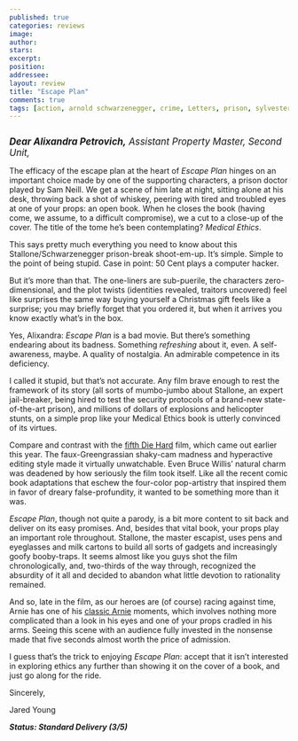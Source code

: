 ```yaml
---
published: true
categories: reviews
image:
author: 
stars: 
excerpt: 
position: 
addressee: 
layout: review
title: "Escape Plan"
comments: true
tags: [action, arnold schwarzenegger, crime, Letters, prison, sylvester stallone]
---
```

<div><p><em><span class="full-image-block ssNonEditable"><span><a href="/letters/2013/10/21/escape-plan.html"><img src="http://static.squarespace.com/static/5005f6bcc4aa41161b33e89e/5329cf1fe4b07c068ebf74de/5329cf1fe4b07c068ebf78ec/1382364995016/escape-plan.jpg" alt="" /></a></span></span><span style="font-size:120%;"><strong></strong></span></em></p>
<p><em><span style="font-size:120%;"><strong>Dear Alixandra Petrovich,</strong> Assistant Property Master, Second Unit,</span></em></p>
<p>The efficacy of the escape plan at the heart of <em>Escape Plan</em> hinges on an important choice made by one of the supporting characters, a prison doctor played by Sam Neill. We get a scene of him late at night, sitting alone at his desk, throwing back a shot of whiskey, peering with tired and troubled eyes at one of your props: an open book. When he closes the book (having come, we assume, to a difficult compromise), we a cut to a close-up of the cover. The title of the tome he&rsquo;s been contemplating? <em>Medical Ethics</em>.</p>
<p>This says pretty much everything you need to know about this Stallone/Schwarzenegger prison-break shoot-em-up. It&rsquo;s simple. Simple to the point of being stupid. Case in point: 50 Cent plays a computer hacker.</p>
<p>But it&rsquo;s more than that. The one-liners are sub-puerile, the characters zero-dimensional, and the plot twists (identities revealed, traitors uncovered) feel like surprises the same way buying yourself a Christmas gift feels like a surprise; you may briefly forget that you ordered it, but when it arrives you know exactly what&#8217;s in the box.</p>
<p>Yes, Alixandra: <em>Escape Plan</em> is a bad movie. But there&rsquo;s something endearing about its badness. Something <em>refreshing</em> about it, even. A self-awareness, maybe. A quality of nostalgia. An admirable competence in its deficiency.</p>
<p>I called it stupid, but that&rsquo;s not accurate. Any film brave enough to rest the framework of its story (all sorts of mumbo-jumbo about Stallone, an expert jail-breaker, being hired to test the security protocols of a brand-new state-of-the-art prison), and millions of dollars of explosions and helicopter stunts, on a simple prop like your Medical Ethics book is utterly convinced of its virtues.</p>
<p>Compare and contrast with the <a href="/letters/2013/2/15/a-good-day-to-die-hard.html">fifth Die Hard</a> film, which came out earlier this year. The faux-Greengrassian shaky-cam madness and hyperactive editing style made it virtually unwatchable. Even Bruce Willis&rsquo; natural charm was deadened by how seriously the film took itself. Like all the recent comic book adaptations that eschew the four-color pop-artistry that inspired them in favor of dreary false-profundity, it wanted to be something more than it was. &nbsp;</p>
<p><em>Escape Plan</em>, though not quite a parody, is a bit more content to sit back and deliver on its easy promises. And, besides that vital book, your props play an important role throughout. Stallone, the master escapist, uses pens and eyeglasses and milk cartons to build all sorts of gadgets and increasingly goofy booby-traps. It seems almost like you guys shot the film chronologically, and, two-thirds of the way through, recognized the absurdity of it all and decided to abandon what little devotion to rationality remained.</p>
<p>And so, late in the film, as our heroes are (of course) racing against time, Arnie has one of his <a href="http://bit.ly/SJ5FYy">classic Arnie</a> moments, which involves nothing more complicated than a look in his eyes and one of your props cradled in his arms. Seeing this scene with an audience fully invested in the nonsense made that five seconds almost worth the price of admission.</p>
<p>I guess that&rsquo;s the trick to enjoying <em>Escape Plan</em>: accept that it isn&rsquo;t interested in exploring ethics any further than showing it on the cover of a book, and just go along for the ride.</p>
<p>Sincerely,</p>
<p>Jared Young</p>
<p><strong><em>Status: Standard Delivery (3/5)</em></strong></p></div>
